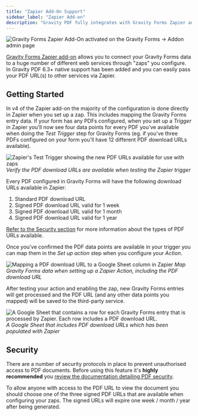 ```yaml
---
title: "Zapier Add-On Support"
sidebar_label: "Zapier Add-on"
description: "Gravity PDF fully integrates with Gravity Forms Zapier add-on, so you can pass the PDF URL(s) through to your favorite service."
---
```


![Gravity Forms Zapier Add-On activated on the Gravity Forms -> Addon admin page](https://resources.gravitypdf.com/uploads/2022/05/v6.3-gf-zapier-addon.png)

[Gravity Forms Zapier add-on](https://www.gravityforms.com/add-ons/zapier/) allows you to connect your Gravity Forms data to a huge number of different web services through "zaps" you configure. In Gravity PDF 6.3+ native support has been added and you can easily pass your PDF URL(s) to other services via Zapier.

## Getting Started

In v4 of the Zapier add-on the majority of the configuration is done directly in Zapier when you set up a zap. This includes mapping the Gravity Forms entry data. If your form has any PDFs configured, when you set up a _Trigger_ in Zapier you'll now see four data points for every PDF you've available when doing the _Test Trigger_ step for Gravity Forms (eg. if you've three PDFs configured on your form you'll have 12 different PDF download URLs available). 

![Zapier's Test Trigger showing the new PDF URLs available for use with zaps](https://resources.gravitypdf.com/uploads/2022/05/v6.3-zapier-review-pdf-urls-for-gravity-forms-data.png)
_Verify the PDF download URLs are available when testing the Zapier trigger_

Every PDF configured in Gravity Forms will have the following download URLs available in Zapier:

1. Standard PDF download URL
2. Signed PDF download URL valid for 1 week
3. Signed PDF download URL valid for 1 month
4. Signed PDF download URL valid for 1 year

[Refer to the Security section](#security) for more information about the types of PDF URLs available.

Once you've confirmed the PDF data points are available in your trigger you can map them in the _Set up action_ step when you configure your _Action_.

![Mapping a PDF download URL to a Google Sheet column in Zapier](https://resources.gravitypdf.com/uploads/2022/05/v6.3-zapier-connect-form-data-to-google-sheet-action.png)
_Map Gravity Forms data when setting up a Zapier Action, including the PDF download URL_

After testing your action and enabling the zap, new Gravity Forms entries will get processed and the PDF URL (and any other data points you mapped) will be saved to the third-party service.

![A Google Sheet that contains a row for each Gravity Forms entry that is processed by Zapier. Each row includes a PDF download URL.](https://resources.gravitypdf.com/uploads/2022/05/v6.3-zapier-google-sheet-content.png)
_A Google Sheet that includes PDF download URLs which has been populated with Zapier_

## Security

There are a number of security protocols in place to prevent unauthorised access to PDF documents. Before using this feature it's **highly recommended** you [review the documentation detailing PDF security](pdf-security.md).

To allow anyone with access to the PDF URL to view the document you should choose one of the three signed PDF URLs that are available when configuring your zaps. The signed URLs will expire one week / month / year after being generated.
